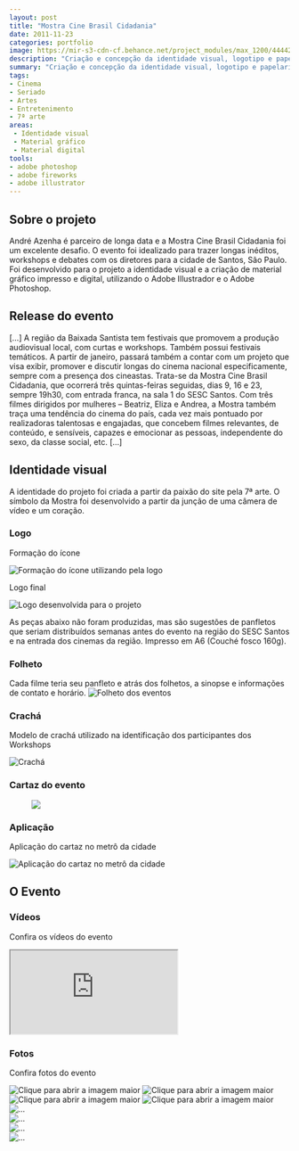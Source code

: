 ```yaml
---
layout: post
title: "Mostra Cine Brasil Cidadania"
date: 2011-11-23
categories: portfolio
image: https://mir-s3-cdn-cf.behance.net/project_modules/max_1200/44442918087715.596663f147e6e.jpg
description: "Criação e concepção da identidade visual, logotipo e papelaria para a Mostra Cine Brasil Cidadania"
summary: "Criação e concepção da identidade visual, logotipo e papelaria para a Mostra Cine Brasil Cidadania"
tags:
- Cinema
- Seriado
- Artes
- Entretenimento
- 7ª arte
areas:
 - Identidade visual
 - Material gráfico
 - Material digital
tools:
- adobe photoshop
- adobe fireworks
- adobe illustrator
---
```

## Sobre o projeto

André Azenha é parceiro de longa data e a Mostra Cine Brasil Cidadania foi um excelente desafio. O evento foi idealizado para trazer longas inéditos, workshops e debates com os diretores para a cidade de Santos, São Paulo. Foi desenvolvido para o projeto a identidade visual e a criação de material gráfico impresso e digital, utilizando o Adobe Illustrador e o Adobe Photoshop.

## Release do evento

[…] A região da Baixada Santista tem festivais que promovem a produção audiovisual local, com curtas e workshops. Também possui festivais temáticos. A partir de janeiro, passará também a contar com um projeto que visa exibir, promover e discutir longas do cinema nacional especificamente, sempre com a presença dos cineastas. Trata-se da Mostra Cine Brasil Cidadania, que ocorrerá três quintas-feiras seguidas, dias 9, 16 e 23, sempre 19h30, com entrada franca, na sala 1 do SESC Santos. Com três filmes dirigidos por mulheres – Beatriz, Eliza e Andrea, a Mostra também traça uma tendência do cinema do país, cada vez mais pontuado por realizadoras talentosas e engajadas, que concebem filmes relevantes, de conteúdo, e sensíveis, capazes e emocionar as pessoas, independente do sexo, da classe social, etc. […]

## Identidade visual

A identidade do projeto foi criada a partir da paixão do site pela 7ª arte. O símbolo da Mostra foi desenvolvido a partir da junção de uma câmera de vídeo e um coração.


### Logo

Formação do ícone

![Formação do ícone utilizando pela logo](https://mir-s3-cdn-cf.behance.net/project_modules/max_1200/0f815f18087715.5634f94e1d5a7.jpg)

Logo final

![Logo desenvolvida para o projeto](https://mir-s3-cdn-cf.behance.net/project_modules/max_1200/8e707018087715.5634f95e30bd8.jpg)

As peças abaixo não foram produzidas, mas são sugestões de panfletos que seriam distribuídos semanas antes do evento na região do SESC Santos e na entrada dos cinemas da região. Impresso em A6 (Couché fosco 160g).

### Folheto
Cada filme teria seu panfleto e atrás dos folhetos, a sinopse e informações de contato e horário.
![Folheto dos eventos](https://mir-s3-cdn-cf.behance.net/project_modules/max_1200/2ffc6d18087715.5634f951b9608.jpg)

### Crachá

Modelo de crachá utilizado na identificação dos participantes dos Workshops

![Crachá](https://mir-s3-cdn-cf.behance.net/project_modules/max_1200/f067f518087715.5634f95c0a51a.jpg)

### Cartaz do evento

<figure><img src="https://mir-s3-cdn-cf.behance.net/project_modules/1400_opt_1/cbd05d18087715.5634f98ddaff7.jpg"></figure>

### Aplicação

Aplicação do cartaz no metrô da cidade

![Aplicação do cartaz no metrô da cidade](https://mir-s3-cdn-cf.behance.net/project_modules/max_1200/08065a18087715.562c3ac2e9e06.jpg)

## O Evento

### Vídeos

Confira os vídeos do evento

<div class="iframe-container">
  <iframe src="https://www.youtube.com/embed/sKei6VnNhVg"></iframe></div>

### Fotos

Confira fotos do evento

<div class="row">
    <img data-toggle="modal" data-target="#mcbc-1" class="col-12 col-sm-6 col-md-3 rounded" src="https://mir-s3-cdn-cf.behance.net/project_modules/max_1200/6c7bc818087715.596663f1478e8.jpg" title="Clique para abrir a imagem maior">
    <img data-toggle="modal" data-target="#mcbc-2" class="col-12 col-sm-6 col-md-3 rounded" src="https://mir-s3-cdn-cf.behance.net/project_modules/max_1200/f4d14f18087715.596663f147baf.jpg" title="Clique para abrir a imagem maior">
    <img data-toggle="modal" data-target="#mcbc-3" class="col-12 col-sm-6 col-md-3 rounded" src="https://mir-s3-cdn-cf.behance.net/project_modules/max_1200/b3c40e18087715.596663f148566.jpg" title="Clique para abrir a imagem maior">
    <img data-toggle="modal" data-target="#mcbc-4" class="col-12 col-sm-6 col-md-3 rounded" src="https://mir-s3-cdn-cf.behance.net/project_modules/max_1200/44442918087715.596663f147e6e.jpg" title="Clique para abrir a imagem maior">
</div>
  
<div title="Clique para fechar a janela" class="modal fade" id="mcbc-1" tabindex="-1" role="dialog" aria-labelledby="mcbc-1" aria-hidden="true">
    <div class="modal-dialog modal-image" title="clique para fechar" role="document">
        <img src="https://mir-s3-cdn-cf.behance.net/project_modules/max_1200/6c7bc818087715.596663f1478e8.jpg" class="d-block w-100" alt="...">
    </div>
</div>
<div title="Clique para fechar a janela" class="modal fade" id="mcbc-2" tabindex="-1" role="dialog" aria-labelledby="mcbc-2" aria-hidden="true">
    <div class="modal-dialog modal-image" title="clique para fechar" role="document">
        <img src="https://mir-s3-cdn-cf.behance.net/project_modules/max_1200/f4d14f18087715.596663f147baf.jpg" class="d-block w-100" alt="...">
    </div>
</div>
<div title="Clique para fechar a janela" class="modal fade" id="mcbc-3" tabindex="-1" role="dialog" aria-labelledby="mcbc-3" aria-hidden="true">
    <div class="modal-dialog modal-image" title="clique para fechar" role="document">
        <img src="https://mir-s3-cdn-cf.behance.net/project_modules/max_1200/b3c40e18087715.596663f148566.jpg" class="d-block w-100" alt="...">
    </div>
</div>
<div title="Clique para fechar a janela" class="modal fade" id="mcbc-4" tabindex="-1" role="dialog" aria-labelledby="mcbc-4" aria-hidden="true">
    <div class="modal-dialog modal-image" title="clique para fechar" role="document">
        <img src="https://mir-s3-cdn-cf.behance.net/project_modules/max_1200/44442918087715.596663f147e6e.jpg" class="d-block w-100" alt="...">
    </div>
</div>